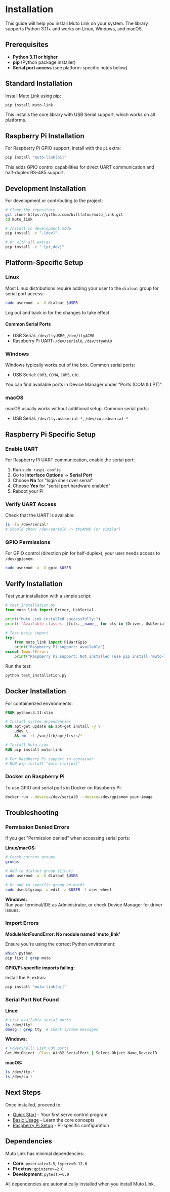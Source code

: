 # Installation

This guide will help you install Muto Link on your system. The library supports Python 3.11+ and works on Linux, Windows, and macOS.

## Prerequisites

- **Python 3.11 or higher**
- **pip** (Python package installer)
- **Serial port access** (see platform-specific notes below)

## Standard Installation

Install Muto Link using pip:

```bash
pip install muto-link
```

This installs the core library with USB Serial support, which works on all platforms.

## Raspberry Pi Installation

For Raspberry Pi GPIO support, install with the `pi` extra:

```bash
pip install "muto-link[pi]"
```

This adds GPIO control capabilities for direct UART communication and half-duplex RS-485 support.

## Development Installation

For development or contributing to the project:

```bash
# Clone the repository
git clone https://github.com/billfaton/muto_link.git
cd muto_link

# Install in development mode
pip install -e ".[dev]"

# Or with all extras
pip install -e ".[pi,dev]"
```

## Platform-Specific Setup

### Linux

Most Linux distributions require adding your user to the `dialout` group for serial port access:

```bash
sudo usermod -a -G dialout $USER
```

Log out and back in for the changes to take effect.

#### Common Serial Ports
- USB Serial: `/dev/ttyUSB0`, `/dev/ttyACM0`
- Raspberry Pi UART: `/dev/serial0`, `/dev/ttyAMA0`

### Windows

Windows typically works out of the box. Common serial ports:
- USB Serial: `COM3`, `COM4`, `COM5`, etc.

You can find available ports in Device Manager under "Ports (COM & LPT)".

### macOS

macOS usually works without additional setup. Common serial ports:
- USB Serial: `/dev/tty.usbserial-*`, `/dev/cu.usbserial-*`

## Raspberry Pi Specific Setup

### Enable UART

For Raspberry Pi UART communication, enable the serial port:

1. Run `sudo raspi-config`
2. Go to **Interface Options** → **Serial Port**
3. Choose **No** for "login shell over serial"
4. Choose **Yes** for "serial port hardware enabled"
5. Reboot your Pi

### Verify UART Access

Check that the UART is available:

```bash
ls -la /dev/serial*
# Should show: /dev/serial0 -> ttyAMA0 (or similar)
```

### GPIO Permissions

For GPIO control (direction pin for half-duplex), your user needs access to `/dev/gpiomem`:

```bash
sudo usermod -a -G gpio $USER
```

## Verify Installation

Test your installation with a simple script:

```python
# test_installation.py
from muto_link import Driver, UsbSerial

print("Muto Link installed successfully!")
print(f"Available classes: {[cls.__name__ for cls in [Driver, UsbSerial]]}")

# Test basic import
try:
    from muto_link import PiUartGpio
    print("Raspberry Pi support: Available")
except ImportError:
    print("Raspberry Pi support: Not installed (use pip install 'muto-link[pi]')")
```

Run the test:

```bash
python test_installation.py
```

## Docker Installation

For containerized environments:

```dockerfile
FROM python:3.11-slim

# Install system dependencies
RUN apt-get update && apt-get install -y \
    udev \
    && rm -rf /var/lib/apt/lists/*

# Install Muto Link
RUN pip install muto-link

# For Raspberry Pi support in container
# RUN pip install "muto-link[pi]"
```

### Docker on Raspberry Pi

To use GPIO and serial ports in Docker on Raspberry Pi:

```bash
docker run --device=/dev/serial0 --device=/dev/gpiomem your-image
```

## Troubleshooting

### Permission Denied Errors

If you get "Permission denied" when accessing serial ports:

**Linux/macOS:**
```bash
# Check current groups
groups

# Add to dialout group (Linux)
sudo usermod -a -G dialout $USER

# Or add to specific group on macOS
sudo dseditgroup -o edit -a $USER -t user wheel
```

**Windows:**  
Run your terminal/IDE as Administrator, or check Device Manager for driver issues.

### Import Errors

**ModuleNotFoundError: No module named 'muto_link'**

Ensure you're using the correct Python environment:
```bash
which python
pip list | grep muto
```

**GPIO/Pi-specific imports failing:**

Install the Pi extras:
```bash
pip install "muto-link[pi]"
```

### Serial Port Not Found

**Linux:**
```bash
# List available serial ports
ls /dev/tty*
dmesg | grep tty  # Check system messages
```

**Windows:**
```bash
# PowerShell: List COM ports
Get-WmiObject -Class Win32_SerialPort | Select-Object Name,DeviceID
```

**macOS:**
```bash
ls /dev/tty.*
ls /dev/cu.*
```

## Next Steps

Once installed, proceed to:

- [Quick Start](getting-started.md) - Your first servo control program
- [Basic Usage](user-guide/basic-usage.md) - Learn the core concepts
- [Raspberry Pi Setup](user-guide/raspberry-pi.md) - Pi-specific configuration

## Dependencies

Muto Link has minimal dependencies:

- **Core**: `pyserial>=3.5`, `typer>=0.12.0`
- **Pi extras**: `gpiozero>=2.0`
- **Development**: `pytest>=6.0`

All dependencies are automatically installed when you install Muto Link.
